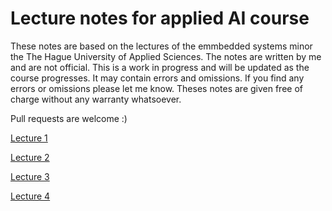 # Lecture notes for applied AI course

These notes are based on the lectures of the emmbedded systems minor the The Hague University of Applied Sciences. The notes are written by me and are not official. This is a work in progress and will be updated as the course progresses. It may contain errors and omissions. If you find any errors or omissions please let me know. Theses notes are given free of charge without any warranty whatsoever.

Pull requests are welcome :)

[Lecture 1](1.md)

[Lecture 2](2.md)

[Lecture 3](3.md)

[Lecture 4](4.md)
